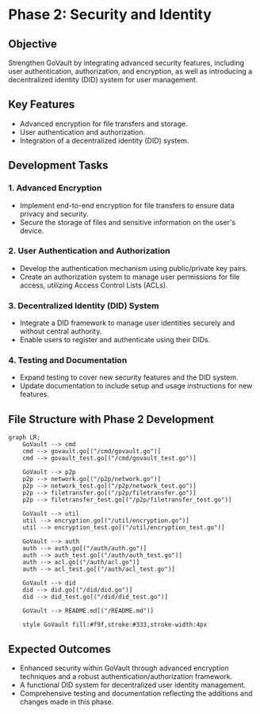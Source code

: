 # Phase 2: Security and Identity

## Objective
Strengthen GoVault by integrating advanced security features, including user authentication, authorization, and encryption, as well as introducing a decentralized identity (DID) system for user management.

## Key Features
- Advanced encryption for file transfers and storage.
- User authentication and authorization.
- Integration of a decentralized identity (DID) system.

## Development Tasks

### 1. Advanced Encryption
- Implement end-to-end encryption for file transfers to ensure data privacy and security.
- Secure the storage of files and sensitive information on the user's device.

### 2. User Authentication and Authorization
- Develop the authentication mechanism using public/private key pairs.
- Create an authorization system to manage user permissions for file access, utilizing Access Control Lists (ACLs).

### 3. Decentralized Identity (DID) System
- Integrate a DID framework to manage user identities securely and without central authority.
- Enable users to register and authenticate using their DIDs.

### 4. Testing and Documentation
- Expand testing to cover new security features and the DID system.
- Update documentation to include setup and usage instructions for new features.

## File Structure with Phase 2 Development

```mermaid
graph LR;
    GoVault --> cmd
    cmd --> govault.go[("/cmd/govault.go")]
    cmd --> govault_test.go[("/cmd/govault_test.go")]
    
    GoVault --> p2p
    p2p --> network.go[("/p2p/network.go")]
    p2p --> network_test.go[("/p2p/network_test.go")]
    p2p --> filetransfer.go[("/p2p/filetransfer.go")]
    p2p --> filetransfer_test.go[("/p2p/filetransfer_test.go")]

    GoVault --> util
    util --> encryption.go[("/util/encryption.go")]
    util --> encryption_test.go[("/util/encryption_test.go")]

    GoVault --> auth
    auth --> auth.go[("/auth/auth.go")]
    auth --> auth_test.go[("/auth/auth_test.go")]
    auth --> acl.go[("/auth/acl.go")]
    auth --> acl_test.go[("/auth/acl_test.go")]

    GoVault --> did
    did --> did.go[("/did/did.go")]
    did --> did_test.go[("/did/did_test.go")]

    GoVault --> README.md[("/README.md")]

    style GoVault fill:#f9f,stroke:#333,stroke-width:4px

```

## Expected Outcomes
- Enhanced security within GoVault through advanced encryption techniques and a robust authentication/authorization framework.
- A functional DID system for decentralized user identity management.
- Comprehensive testing and documentation reflecting the additions and changes made in this phase.

